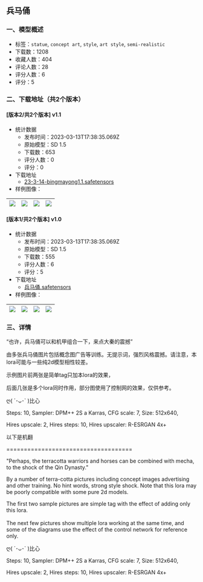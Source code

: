 ## 兵马俑
### 一、模型概述

- 标签：`statue`, `concept art`, `style`, `art style`, `semi-realistic`
- 下载数：1208
- 收藏人数：404
- 评论人数：28
- 评分人数：6
- 评分：5

### 二、下载地址（共2个版本）

#### [版本2/共2个版本] v1.1

- 统计数据
  - 发布时间：2023-03-13T17:38:35.069Z
  - 原始模型：SD 1.5
  - 下载数：653
  - 评分人数：0
  - 评分：0
- 下载地址
  - [23-3-14-bingmayong1.1.safetensors](https://civitai.com/api/download/models/22698)
- 样例图像：

| <img src="https://image.civitai.com/xG1nkqKTMzGDvpLrqFT7WA/c5718c5a-ec0a-4d64-2669-02ab97719b00/width=450/244788.jpeg" /> | <img src="https://image.civitai.com/xG1nkqKTMzGDvpLrqFT7WA/22735d03-abd9-4458-e077-57e49786b600/width=450/244787.jpeg" /> | <img src="https://image.civitai.com/xG1nkqKTMzGDvpLrqFT7WA/a66b13f2-3041-4146-7be9-2ce706edcc00/width=450/244786.jpeg" /> | <img src="https://image.civitai.com/xG1nkqKTMzGDvpLrqFT7WA/88ad78e8-c4b3-433a-8050-46e932a35e00/width=450/244785.jpeg" /> |
| ---- | ---- | ---- | ---- |

#### [版本1/共2个版本] v1.0

- 统计数据
  - 发布时间：2023-03-13T17:38:35.069Z
  - 原始模型：SD 1.5
  - 下载数：555
  - 评分人数：6
  - 评分：5
- 下载地址
  - [兵马俑.safetensors](https://civitai.com/api/download/models/16996)
- 样例图像：

| <img src="https://image.civitai.com/xG1nkqKTMzGDvpLrqFT7WA/0f45c2b9-3337-48c2-7199-da381fcddf00/width=450/171996.jpeg" /> | <img src="https://image.civitai.com/xG1nkqKTMzGDvpLrqFT7WA/e3262d9e-6bf4-461a-4aaf-f219bf470c00/width=450/172002.jpeg" /> | <img src="https://image.civitai.com/xG1nkqKTMzGDvpLrqFT7WA/7211f193-f281-4c81-dd39-3148f1eaca00/width=450/172001.jpeg" /> | <img src="https://image.civitai.com/xG1nkqKTMzGDvpLrqFT7WA/49d6b1cc-b490-42d4-9662-86cdfae40500/width=450/172000.jpeg" /> |
| ---- | ---- | ---- | ---- |


### 三、详情
<p>“也许，兵马俑可以和机甲组合一下，来点大秦的震撼”</p><p></p><p>由多张兵马俑图片包括概念图广告等训练。无提示词，强烈风格震撼。请注意，本lora可能与一些纯2d模型相性较差。</p><p></p><p>示例图片前两张是简单tag只加本lora的效果，</p><p>后面几张是多个lora同时作用，部分图使用了控制网的效果，仅供参考。</p><p>ღ( ´･ᴗ･` )比心 </p><p></p><p>Steps: 10, Sampler: DPM++ 2S a Karras, CFG scale: 7, Size: 512x640, </p><p>Hires upscale: 2, Hires steps: 10, Hires upscaler: R-ESRGAN 4x+</p><p></p><p></p><p>以下是机翻</p><p>====================================</p><p>"Perhaps, the terracotta warriors and horses can be combined with mecha, to the shock of the Qin Dynasty."</p><p></p><p>By a number of terra-cotta pictures including concept images advertising and other training. No hint words, strong style shock. Note that this lora may be poorly compatible with some pure 2d models.</p><p></p><p>The first two sample pictures are simple tag with the effect of adding only this lora.<br /><br />The next few pictures show multiple lora working at the same time, and some of the diagrams use the effect of the control network for reference only.</p><p>ღ( ´･ᴗ･` )比心</p><p></p><p>Steps: 10, Sampler: DPM++ 2S a Karras, CFG scale: 7, Size: 512x640, </p><p>Hires upscale: 2, Hires steps: 10, Hires upscaler: R-ESRGAN 4x+</p>